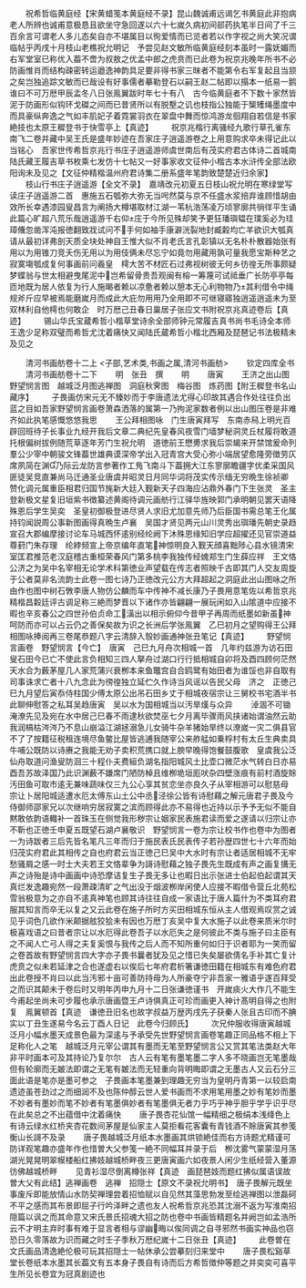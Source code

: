 <!-- { "loadSidebar": true } -->
　　祝希哲临黄庭经【宋黄蜡笺本黄庭经不录】昆山魏诚甫远谒乞书黄庭此非抱病老人所辨也诚甫意极恳且欲坐守急回遂以六十七嵗久病初间郤药执笔半日间了千三百余言可谓老人多儿态矣自亦不堪属目以徇爱情而已览者若以作字视之尚大笑况谓临帖乎丙戌十月枝山老樵祝允明记　予尝见赵文敏所临黄庭经刻本虽时一露妩媚而右军堂室已称优入葢不啻为叔敖之优孟中郎之虎贲而已此卷为祝京兆晚年所书不必防画惟肖而结构疎密转运遒逸神韵具足要非得书家三昩者不能第令右军复起且当颔之矣岂独追踪文敏而已哉设有好事儒者摹勒登石以嗣王赵二帖即以搨本一纸易一鹅谁曰不可万厯甲辰孟冬八日张鳯翼跋时年七十有八　古今临黄庭者不下数十家然皆泥于防画形似钩环戈磔之间而已昔贤所以有脱墼之讥也枝指公独能于榘矱绳墨度中而具豪纵奔逸之气如丰肌妃子着霓裳羽衣在翠盘中舞而惊鸿游龙徊翔自若信是书家絶技也太原王穉登书于快雪亭上【真迹】
　　祝京兆楷行离骚经九歌行草孔雀东南飞二卷并藏中吴王氏是盛年妙迹在吾家庄子逍遥游卷之上用意购求卒未得记此以当铭心　吾家世传希哲京兆行书庄子逍遥游师虞世南后有茂实府君古体诗二首城南陆氏藏王履吉草书枚乘七发仿十七帖又一好事家收文征仲小楷古本水浒传全部法欧阳询未及见之【文征仲精楷温州府君诗集二册系盛年笔韵致楚楚近归余家】
　　枝山行书庄子逍遥游【全文不录】　嘉靖改元初夏五日枝山祝允明在寒绿堂写　读庄子逍遥游二首　惠施五石瓠弥大弥无当呺然莫与京不任盛水浆掊弃谁顾惜胡由效所长幸遇漆园叟昌言为阐扬大樽堪取材江湖一苇杭浩荡凌万顷寥廓共徜徉平生诵此篇心旷超八荒乐哉逍遥游千右仰庄于今所见殊却笑予更狂璠璵韫在璞奚必为珪璋儵忽凿浑沌报徳翻致戕试问不手何如袖手康澼洸裂地封臧糓均亡羊欲识大瓠真请从最初详弗剖天质全块处神自王惟大似不肖老氏言孔彰镇以无名朴朴散器始张有用以为用锥刀竞夭伤无用以为用伎俩未尽忘宁如竟勿用藏用孰可量我愿宝斯种艺之寂寞塲瓠成复何事画前问羲皇　樗大苦不材匠石过弗视树彼无何乡彷徨无所事颇疑梦蝶翁与世太相避曳尾泥中岂希留骨贵吾观闽有榕一筹蔑可试祗垂广长防亭亭每匝地既为居人依复为行人施暍者赖以凉惫者赖以憩本无心利物物乃其利借令中绳规斧斤应早被焉能磨嵗月而成此大庇勿用用乃全用即不可继寝寤独逍遥逍遥未为至双林利自他樗也何敢企　时万厯己丑春日巢居子张应文书附祝京兆真迹卷后【真迹】
　　锡山华氏宝蔵希哲小楷草堂诗余全部师钟元常履吉真书尚书毛诗全本师王逸少足称双璧而希哲尤沈着痛快又闻陆氏蔵希哲小楷北西厢及琵琶记书法极精未及见之

　　清河书画舫卷十二上
<子部,艺术类,书画之属,清河书画舫>
　　钦定四库全书
　　清河书画舫卷十二下
　　明　张丑　撰
　　明
　　唐寅
　　王济之出山图　野望悯言图　越城泛月图逃禅图　洞庭秋霁图　梅谷图　炼药图【附王穉登书名山藏序】
　　子畏画仿宋元无不臻妙而于李唐遗法尤得心印故其遇合作处往往负出蓝之目如吾家野望悯言画卷萧森洒落的属第一乃拘泥家数者例以出山图压卷是非难齐如此执笔感慨悠悠我思
　　王公拜相图咏　门生唐寅拜写　东南赤舄上明光百辟回班待子长事业九经开我后文章二典纪先皇春风夜雪门墙梦秘洞灵丘杖履将敢道托根偏树拔例随荒草逐年芳门生祝允明　道徳前王懋旉求我后崇朅来开禁馆爰命列羣公少宰中朝骏文锋葢世雄典谟深帝学出入冠青宫大受心弥小端居望愈隆旁徴劳仄席夙简在渊乃际云龙防言参著作工鳬飞南斗下葢拥大江东寥廓瞻疆字优柔采国风匪徒吴竞直兼尚马迁通圣业唐虞并昭灵日月同华词将茂实传示缅无穷晩生徐祯卿　赞化调元属重臣相君归国节旄新大廷入觐新天子四海应沾鼎外春门下生张灵　圣主登新极文星复旧垣紫书徴纂述黄阁待调元画舫行江驿华旌映郭门承明朝见罢天语降殊恩后学生吴奕　圣皇初御极登进尽贤人求旧尤加意先师乃后臣国书需总笔王化属持钧闻説周公事新图画得真晩生卢襄　吴国才贤见两元山川灵秀出璵璠先朝史录趋宣召大郡编摩接讨论车马城西怀逺别经纶阙下沐殊恩缘知旧学应超擢还见官崇道益尊葑门朱存理　纶綍频宣上帝京编年直笔神惊明良入觐天顔喜黜陟心县水镜清宋室匡君推范老汉庭稽古重桓荣春风门第多桃李我独传经媿郑生门生薛应祥　王文恪公济之为吴中名宰相无论学术科第徳业声望载在传志者照映千古即其门人交友周旋于公者莫非名流韵士此卷一图七诗乃正徳改元公方大拜超起之洞庭此出山图咏之所由作也图中树石斆李唐人物仿公麟而车中传神不减长康乃子畏用意笔佐以希哲京兆精楷昌糓廷评古调足称三絶而梦晋以下诸作亦皆翩翩一展玩闲如入山隂道中应接不暇也辛亥春公之四世孙伯贞命工潢出以相示俯仰今昔甲子再周而纸墨如新虽神呵防而亦可以占云仍之善保矣故为识之长洲后学张鳯翼　乙巳初月之望购得王公拜相图咏捧阅再三卷尾恭题八字云清辞入彀妙画通神张丑笔记【真迹】
　　野望悯言画卷　野望悯言【今亡】　唐寅　己巳九月舟次相城一首　几年约兹游为访石田叟石田今已亡不使此言负相知三四人拏舟过湖口行行抵相城自卯将及酉四顾何茫然天水合为薮茅屋几人家荒蒲兴衰栁本来鱼鼈宫自合鸥鹭有始田者为谁馁也非自取有司事诛求亡者十八九念此为徬徨独立延伫久作诗当风谣以告民父母　济之　正徳己巳九月望后寅忝侍柱国少傅太原公出吊石田乡丈于相城夜宿宗让三舅校书宅酒半书此聊伸慰答之私耳吴趋唐寅　吴以水为国相城当以汚旱熯与众异
　　淖涸不可锄淹潦先见及宛在水中居己巳春不雨逮秋欲焚巫七夕月离毕骤雨风挟诸始谓油然云助我润槁枯涔涔乃不息山崩溢江湖拯溺急儿女骑牛杂羊猪始旱终以潦嵗一灾二俱县官不了了按籍征税租连境尽鱼鳖比屋皆逃逋我随宰公来舴艋如乗桴村有太丘生典卖具牛哺公既防以诗赓之我能无劝子卖积荒携口就上腴早晚得饱餐鼓腹歌　皇虞我公泛仙舟取道问渔叟防洄三十程仆夫费絙负湖名指阳城风土比壶口微茫水气转白日亦易酉吾苏故泽国乃此识渊薮不嫌席门陋防棹且维栁垝垣厖吠杂四壁涨痕有前村酒旋賖汚田鱼可取市逺无兼味蔬味仅三九公心享其贫恋坐亦良久子从宰相游可以慰慈母　宗让卜居阳城适遭水厄太傅东山土公中丞泾徐公皆有诗慰藉之解元唐君子畏及今侍御师邵家兄以次继响穷居寂寞之滨而顾得此亦不易得也近持以示予予无似不能自黙敢依韵语輙补一首珠玉在侧觉我形秽宗让姻家民表施君读而爱之遂请以归宗让亦不靳也正徳壬申夏五既望石湖卢襄敬识　野望悯言一卷为宗让校书作也卷中为图者一为诗跋者三后先皆名笔凡三年而归于施民表氏民表传子若孙歴四世七十六年而始归茂实府君此其相传之自也府君云当正徳己巳吴中大水时有宗让者适居相城不无牢愁骚屑之感一时士大夫若王文恪辈争为謌诗慰藉之独子畏先生既成有声之画复搆无声之诗殆是诗中画画中诗恐摩诘复生子畏无多让也暇日出示张进士伯起伯起谓其天真烂发逸趣宛然一段萧疎清旷之气出没于烟波栁岸闲使人应接不暇借令营丘北苑松雪翁极意为之亦自不逺真神笔也顾其诗往往自成一家语比于唐人篇什为不类耳府君服其知言而卒无以复之又云此卷在施子所时方买田相城东恒从主人借观焉叹赏之诚见乎词色几欲作米颠据舷狡狯未有因也万厯丁亥吴中复大水施子以此卷来质米尔时极喜戏语之曰昔者宗让以水厄得此卷吾子以水厄失之是何彼此不类与施子曰主臣有之不闻人亡弓人得之夫复奚恨与我传之后人而不知所重何如归于识者耶为一笑而留之卷首故有野望悯言四大字亦子畏书曩者犹及见之惜已失矣屡欲倩名手补其亡复计虎贲之似未若延津之合也遂虚右以俟后七年府君析箸谦徳田籍在相城东有难色府君出此卷授不肖曰以此当汚邪十亩可善防持毋为人所豪夺宁非吾家一雅语乎遂百拜受之而识其颠未于卷后时又明年丙申九月十二日张谦徳谨书　开嵗痰火大作几不能生今甫起坐尚未可步履也承示唐画暨王卢诗俱真正可珍而画更入神计髙明自得之也附复　鳯翼顿首【真迹　谦徳丑旧名也故字叔益万歴丙戌先子获秦人张且古印而不腆实以丁丑生遂易今名云丁酉人日记　此卷今归顾氏】
　　次兄仲服收得唐寅越城泛月小幅水墨天成景色最为深逺与予承受先世野望悯言画卷笔趣正同品格不相上下足称化人之笔　越城泛月元宰公谓其有墨而无笔至野望悯言公又赏其笔法类赵大年非平时画本可及其持论乃复尔尔　古人云有笔有墨笔墨二字人多不晓画岂无笔墨哉但有轮廓而无皴法即谓之无笔有皴法而无轻重向背明晦即谓之无墨古人又云石分三面此语是笔亦是墨可参之　子畏画本笔墨兼到理趣无穷当为皇明丹青第一以较启南遗迹虽苍劲过之而细润不及也陈仲醇云世人爱书画而不求用笔用墨之妙有笔妙而墨不妙者有墨妙而笔不妙者有笔墨俱妙者有笔墨俱无者力乎巧乎神乎胆乎学乎识乎尽在此矣总之不出蕴借中沈着痛快
　　唐子畏杏花仙馆一幅精细之极绢本浅绛色上有诗云绿水红桥夹杏花数间茅屋是仙家主人莫拒看花客囊有青钱酒不賖唐寅其参笺衡山长謌不及录
　　唐子畏越城泛月纸本水墨画其烘锁絶佳而右方诗题尤精谨可防详观笔趣亦盛年作也惜曽大父参笺一絶不同幅耳并录于后　栁沈雾气蒙蒙湿月荡湖光晃晃明翠幙楼船红拂妓越城桥畔夜三更唐寅画六如夜景人闲少生纸经营入董源彷佛越城桥畔
　　见青衫湿尽倒离樽张祥【真迹　画琵琶妓而题红拂似属语误故曽大父有此结】逃禅画卷　逃禅　招隠士【原文不录祝允明书】　唐子畏解元既坐事废斥即能放情山水防契禅理尝着招恤赋以自见然其藻思勃发至绘逃禅图以泄磊砢不平之感而其布景即屈子行吟泽畔之遗也友人祝希哲京兆恐其沈溺不返为写淮南招隠篇以讽之而其命意又宋氏景氏招魂大招之防也卷中书画皆精题名并阙岂如孟浩所云不才明主弃时事有难于显言者相与谬幽晦以俟同调之自寻邪然书画实神品也窃恐日久零落故为识而藏之时壬子季秋万厯纪嵗十二日张丑【真迹】
　　此卷曽在文氏画品清逸絶伦极可玩其招隠士一帖休承公尝摹刻归来堂中
　　唐子畏松谿草堂长卷纸本水墨其长葢文有五本身子畏自有诗而后方希哲徴仲等题之并奕奕可喜平生所见长卷宜为冠真剧迹也
